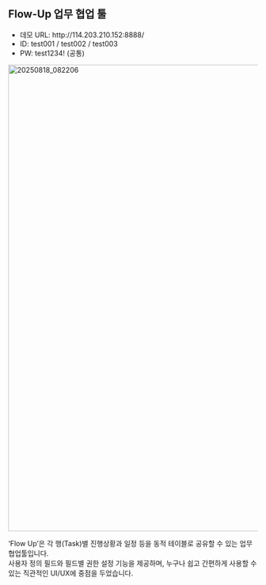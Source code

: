 <h2>Flow-Up 업무 협업 툴</h2>
<ul>
  <li>데모 URL: http://114.203.210.152:8888/</li>
  <li>ID: test001 / test002 / test003</li>
  <li>PW: test1234! (공통)</li>
</ul>
<img width="1611" height="943" alt="20250818_082206" src="https://github.com/user-attachments/assets/a1aac5e8-e65d-4135-9417-73e845e28229" />

<p>‘Flow Up’은 각 행(Task)별 진행상황과 일정 등을 동적 테이블로 공유할 수 있는 업무 협업툴입니다. <br>
사용자 정의 필드와 필드별 권한 설정 기능을 제공하며, 누구나 쉽고 간편하게 사용할 수 있는 직관적인 UI/UX에 중점을 두었습니다.</p>
